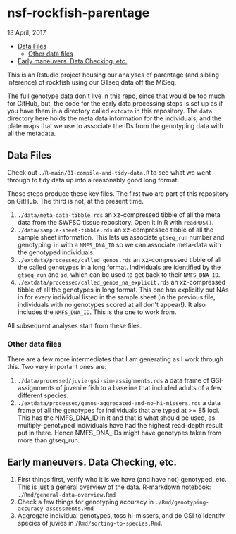 nsf-rockfish-parentage
================
13 April, 2017

-   [Data Files](#data-files)
    -   [Other data files](#other-data-files)
-   [Early maneuvers. Data Checking, etc.](#early-maneuvers.-data-checking-etc.)

<!-- README.md is generated from README.Rmd. Please edit that file -->
This is an Rstudio project housing our analyses of parentage (and sibling inference) of rockfish using our GTseq data off the MiSeq.

The full genotype data don't live in this repo, since that would be too much for GitHub, but, the code for the early data processing steps is set up as if you have them in a directory called `extdata` in this repository. The `data` directory here holds the meta data information for the individuals, and the plate maps that we use to associate the IDs from the genotyping data with all the metadata.

Data Files
----------

Check out `./R-main/01-compile-and-tidy-data.R` to see what we went through to tidy data up into a reasonably good long format.

Those steps produce these key files. The first two are part of this repository on GitHub. The third is not, at the present time.

1.  `./data/meta-data-tibble.rds` an xz-compressed tibble of all the meta data from the SWFSC tissue repository. Open it in R with `readRDS()`.
2.  `./data/sample-sheet-tibble.rds` an xz-compressed tibble of all the sample sheet information. This lets us associate `gtseq_run` number and genotyping `id` with a `NMFS_DNA_ID` so we can associate meta-data with the genotyped individuals.
3.  `./extdata/processed/called_genos.rds` an xz-compressed tibble of all the called genotypes in a long format. Individuals are identified by the `gtseq_run` and `id`, which can be used to get back to their `NMFS_DNA_ID`.
4.  `./extdata/processed/called_genos_na_explicit.rds` an xz-compressed tibble of all the genotypes in long format. This one has explicitly put NAs in for every individual listed in the sample sheet (in the previous file, individuals with no genotypes scored at all don't appear!). It also includes the `NMFS_DNA_ID`. This is the one to work from.

All subsequent analyses start from these files.

### Other data files

There are a few more intermediates that I am generating as I work through this. Two very important ones are:

1.  `./data/processed/juvie-gsi-sim-assignments.rds` a data frame of GSI-assignments of juvenile fish to a baseline that included adults of a few different species.
2.  `./extdata/processed/genos-aggregated-and-no-hi-missers.rds` a data frame of all the genotypes for individuals that are typed at &gt;= 85 loci. This has the NMFS\_DNA\_ID in it and that is what should be used, as multiply-genotyped individuals have had the highest read-depth result put in there. Hence NMFS\_DNA\_IDs might have genotypes taken from more than gtseq\_run.

Early maneuvers. Data Checking, etc.
------------------------------------

1.  First things first, verify who it is we have (and have not) genotyped, etc. This is just a general overview of the data. R-markdown notebook: `./Rmd/general-data-overview.Rmd`
2.  Check a few things for genotyping accuracy in `./Rmd/genotyping-accuracy-assessments.Rmd`
3.  Aggregate individual genotypes, toss hi-missers, and do GSI to identify species of juvies in `/Rmd/sorting-to-species.Rmd`.
